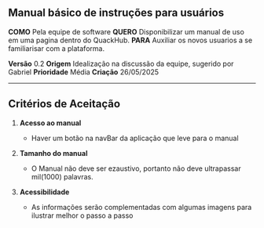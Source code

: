 ## Manual básico de instruções para usuários

**COMO** Pela equipe de software
**QUERO** Disponibilizar um manual de uso em uma pagina dentro do QuackHub.
**PARA** Auxiliar os novos usuarios a se familiarisar com a plataforma.

**Versão** 0.2
**Origem** Idealização na discussão da equipe, sugerido por Gabriel
**Prioridade** Média
**Criação** 26/05/2025

---

## **Critérios de Aceitação**

1. **Acesso ao manual**

   * Haver um botão na navBar da aplicação que leve para o manual

2. **Tamanho do manual**
   * O Manual não deve ser ezaustivo, portanto não deve ultrapassar mil(1000) palavras.

3. **Acessibilidade**
   * As informações serão complementadas com algumas imagens para ilustrar melhor o passo a passo

